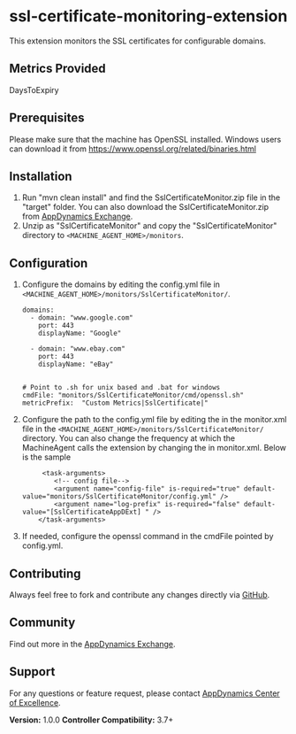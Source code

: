 ssl-certificate-monitoring-extension
====================================

This extension monitors the SSL certificates for configurable domains.

## Metrics Provided ##

DaysToExpiry


## Prerequisites ##

Please make sure that the machine has OpenSSL installed. Windows users can download it from https://www.openssl.org/related/binaries.html


## Installation ##

1. Run "mvn clean install" and find the SslCertificateMonitor.zip file in the "target" folder. You can also download the SslCertificateMonitor.zip from [AppDynamics Exchange][].
2. Unzip as "SslCertificateMonitor" and copy the "SslCertificateMonitor" directory to `<MACHINE_AGENT_HOME>/monitors`.

## Configuration ##

1. Configure the domains by editing the config.yml file in `<MACHINE_AGENT_HOME>/monitors/SslCertificateMonitor/`.

    ```
    domains:
      - domain: "www.google.com"
        port: 443
        displayName: "Google"

      - domain: "www.ebay.com"
        port: 443
        displayName: "eBay"


    # Point to .sh for unix based and .bat for windows
    cmdFile: "monitors/SslCertificateMonitor/cmd/openssl.sh"
    metricPrefix:  "Custom Metrics|SslCertificate|"
    ```


2. Configure the path to the config.yml file by editing the <task-arguments> in the monitor.xml file in the `<MACHINE_AGENT_HOME>/monitors/SslCertificateMonitor/` directory.
You can also change the frequency at which the MachineAgent calls the extension by changing the <execution-frequency-in-seconds> in monitor.xml. Below is the sample

    ```
         <task-arguments>
            <!-- config file-->
            <argument name="config-file" is-required="true" default-value="monitors/SslCertificateMonitor/config.yml" />
            <argument name="log-prefix" is-required="false" default-value="[SslCertificateAppDExt] " />
        </task-arguments>
    ```

3. If needed, configure the openssl command in the cmdFile pointed by config.yml.

## Contributing ##

Always feel free to fork and contribute any changes directly via [GitHub][].

## Community ##

Find out more in the [AppDynamics Exchange][].

## Support ##

For any questions or feature request, please contact [AppDynamics Center of Excellence][].

**Version:** 1.0.0
**Controller Compatibility:** 3.7+


[Github]: https://github.com/Appdynamics/ssl-certificate-monitoring-extension
[AppDynamics Exchange]: http://community.appdynamics.com/t5/AppDynamics-eXchange/idb-p/extensions
[AppDynamics Center of Excellence]: mailto:ace-request@appdynamics.com
